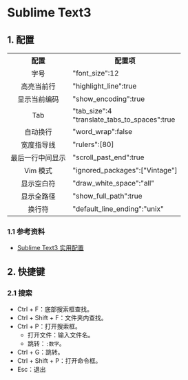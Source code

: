 # Sublime Text3

## 1. 配置

<table>
    <tr><th align="center">配置</th><th>配置项</th></tr>
    <tr><td align="center">字号</td><td>"font_size":12</td></tr>
    <tr><td align="center">高亮当前行</td><td>"highlight_line":true</td></tr>
    <tr><td align="center">显示当前编码</td><td>"show_encoding":true</td></tr>
    <tr><td align="center">Tab</td><td>"tab_size":4<br/>"translate_tabs_to_spaces":true</td></tr>
    <tr><td align="center">自动换行</td><td>"word_wrap":false</td></tr>
    <tr><td align="center">宽度指导线</td><td>"rulers":[80]</td></tr>
    <tr><td align="center">最后一行中间显示</td><td>"scroll_past_end":true</td></tr>
    <tr><td align="center">Vim 模式</td><td>"ignored_packages":["Vintage"]</td></tr>
    <tr><td align="center">显示空白符</td><td>"draw_white_space":"all"</td></tr>
    <tr><td align="center">显示全路径</td><td>"show_full_path":true</td></tr>
    <tr><td align="center">换行符</td><td>"default_line_ending":"unix"</td></tr>
</table>

### 1.1 参考资料

- [Sublime Text3 实用配置](https://segmentfault.com/a/1190000002596724)

## 2. 快捷键

### 2.1 搜索

- Ctrl + F：底部搜索框查找。
- Ctrl + Shift + F：文件夹内查找。
- Ctrl + P：打开搜索框。
    - 打开文件：输入文件名。
    - 跳转：`:数字`。
- Ctrl + G：跳转。
- Ctrl + Shift + P：打开命令框。
- Esc：退出
